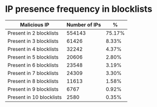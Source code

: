 # IP presence frequency in blocklists
| Malicious IP | Number of IPs | % |
|----|----|----|
| Present in 2 blocklists | 554143 | 75.17% |
| Present in 3 blocklists | 61426 | 8.33% |
| Present in 4 blocklists | 32242 | 4.37% |
| Present in 5 blocklists | 20606 | 2.80% |
| Present in 6 blocklists | 23548 | 3.19% |
| Present in 7 blocklists | 24309 | 3.30% |
| Present in 8 blocklists | 11613 | 1.58% |
| Present in 9 blocklists | 6767 | 0.92% |
| Present in 10 blocklists | 2580 | 0.35% |
